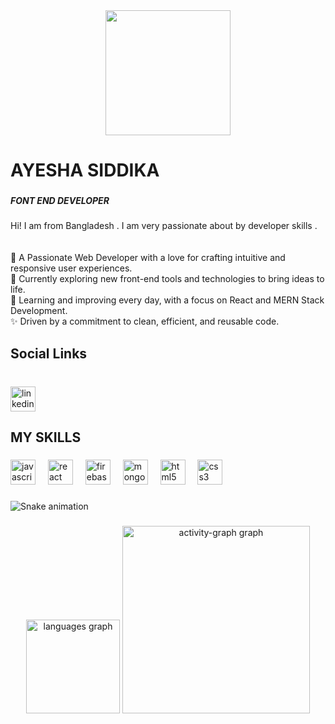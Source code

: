 <div align="center">
  <img height="200" src="https://i.ibb.co.com/M7V3zy6/Navy-Blue-Geometric-Technology-Linked-In-Banner-1.png"  />
</div>

###

<h1 align="left">AYESHA SIDDIKA</h1>

###

<h5 align="left">FONT END DEVELOPER</h5>

###

<p align="left">Hi! I am from Bangladesh . I am very passionate about by developer skills .<br><br><br>🌟 A Passionate Web Developer with a love for crafting intuitive and responsive user experiences.<br>🔭 Currently exploring new front-end tools and technologies to bring ideas to life.<br>🌱 Learning and improving every day, with a focus on React and MERN Stack Development.<br>✨ Driven by a commitment to clean, efficient, and reusable code.</p>

###

<h2 align="left">Social Links</h2>

###

<br clear="both">

<div align="left">
  <a href="https://www.linkedin.com/in/ayesha-siddika110/" target="_blank">
    <img src="https://img.shields.io/static/v1?message=LinkedIn&logo=linkedin&label=&color=0077B5&logoColor=white&labelColor=&style=for-the-badge" height="40" alt="linkedin logo"  />
  </a>
</div>

###

<h2 align="left">MY SKILLS</h2>

###

<div align="left">
  <img src="https://cdn.jsdelivr.net/gh/devicons/devicon/icons/javascript/javascript-plain.svg" height="40" alt="javascript logo"  />
  <img width="12" />
  <img src="https://cdn.jsdelivr.net/gh/devicons/devicon/icons/react/react-original.svg" height="40" alt="react logo"  />
  <img width="12" />
  <img src="https://cdn.jsdelivr.net/gh/devicons/devicon/icons/firebase/firebase-plain.svg" height="40" alt="firebase logo"  />
  <img width="12" />
  <img src="https://cdn.jsdelivr.net/gh/devicons/devicon/icons/mongodb/mongodb-original.svg" height="40" alt="mongodb logo"  />
  <img width="12" />
  <img src="https://cdn.jsdelivr.net/gh/devicons/devicon/icons/html5/html5-original.svg" height="40" alt="html5 logo"  />
  <img width="12" />
  <img src="https://cdn.jsdelivr.net/gh/devicons/devicon/icons/css3/css3-original.svg" height="40" alt="css3 logo"  />
</div>

###

<img src="https://raw.githubusercontent.com/ayesha-siddika110/ayesha-siddika110/output/snake.svg" alt="Snake animation" />

###

<div align="center">
  <img src="https://github-readme-stats.vercel.app/api/top-langs?username=ayesha-siddika110&locale=en&hide_title=false&layout=compact&card_width=320&langs_count=5&theme=github_dark&hide_border=false&order=2" height="150" alt="languages graph"  />
  <img src="https://github-readme-activity-graph.vercel.app/graph?username=ayesha-siddika110&radius=16&theme=react&area=true&order=5&point=blue" height="300" alt="activity-graph graph"  />
</div>

###
